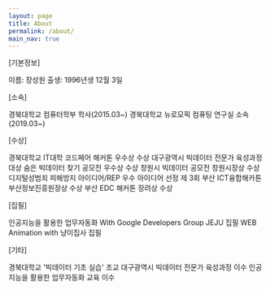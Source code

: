 ```yaml
---
layout: page
title: About
permalink: /about/
main_nav: true
---
```


[기본정보]

이름: 장성원
출생: 1996년생 12월 3일

[소속]

경북대학교 컴퓨터학부 학사(2015.03~)
경북대학교 뉴로모픽 컴퓨팅  연구실 소속(2019.03~)

[수상]

경북대학교 IT대학 코드페어 해커톤 우수상 수상
대구광역시 빅데이터 전문가 육성과정 대상
숨은 빅데이터 찾기 공모전 우수상 수상
창원시 빅데이터 공모전 창원시장상 수상
디지털성범죄 피해방지 아이디어/REP 우수 아이디어 선정
제 3회 부산 ICT융합해카톤 부산정보진흥원장상 수상
부산 EDC 해커톤 장려상 수상

[집필]

인공지능을 활용한 업무자동화 With Google Developers Group JEJU 집필
WEB Animation with 냥이집사 집필

[기타]

경북대학교 '빅데이터 기초 실습' 조교
대구광역시 빅데이터 전문가 육성과정 이수
인공지능을 활용한 업무자동화 교육 이수

[centrarium]: https://github.com/bencentra/centrarium
[bencentra]: http://bencentra.com
[jekyll]: https://github.com/jekyll/jekyll
